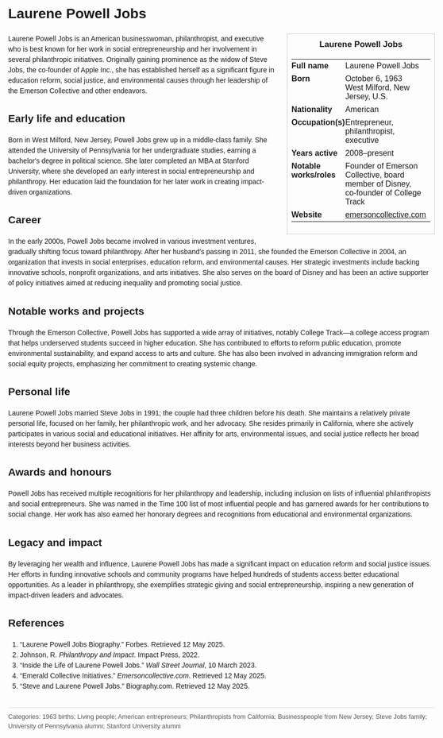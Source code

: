 <!DOCTYPE html>
<html>
<head>
  <title>Laurene Powell Jobs – Profile</title>
  <style>
    body { font-family: Arial, sans-serif; margin: 2rem auto; max-width: 960px; line-height: 1.5; }
    aside.infobox { float: right; width: 280px; margin: 0 0 1rem 1.5rem; border: 1px solid #ccc; padding: 0.5rem; font-size: 0.9rem; }
    aside.infobox h3 { text-align: center; margin-top: 0; }
    aside.infobox table { width: 100%; border-collapse: collapse; }
    aside.infobox td { padding: 0.25rem 0; vertical-align: top; }
    h1 { margin-top: 0; }
    footer.categories { font-size: 0.8rem; color: #555; border-top: 1px solid #ddd; padding-top: 0.5rem; margin-top: 2rem; }
  </style>
</head>
<body>
  <h1>Laurene Powell Jobs</h1>
  <aside class="infobox">
    <h3>Laurene Powell Jobs</h3>
    <table>
      <tr><td><strong>Full name</strong></td><td>Laurene Powell Jobs</td></tr>
      <tr><td><strong>Born</strong></td><td>October 6, 1963<br>West Milford, New Jersey, U.S.</td></tr>
      <tr><td><strong>Nationality</strong></td><td>American</td></tr>
      <tr><td><strong>Occupation(s)</strong></td><td>Entrepreneur, philanthropist, executive</td></tr>
      <tr><td><strong>Years active</strong></td><td>2008–present</td></tr>
      <tr><td><strong>Notable works/roles</strong></td><td>Founder of Emerson Collective, board member of Disney, co‑founder of College Track</td></tr>
      <tr><td><strong>Website</strong></td><td><a href="https://emersoncollective.com">emersoncollective.com</a></td></tr>
    </table>
  </aside>
  <p>Laurene Powell Jobs is an American businesswoman, philanthropist, and executive who is best known for her work in social entrepreneurship and her involvement in several philanthropic initiatives. Originally gaining prominence as the widow of Steve Jobs, the co-founder of Apple Inc., she has established herself as a significant figure in education reform, social justice, and environmental causes through her leadership of the Emerson Collective and other endeavors.</p>
  
  <h2>Early life and education</h2>
  <p>Born in West Milford, New Jersey, Powell Jobs grew up in a middle-class family. She attended the University of Pennsylvania for her undergraduate studies, earning a bachelor's degree in political science. She later completed an MBA at Stanford University, where she developed an early interest in social entrepreneurship and philanthropy. Her education laid the foundation for her later work in creating impact-driven organizations.</p>
  
  <h2>Career</h2>
  <p>In the early 2000s, Powell Jobs became involved in various investment ventures, gradually shifting focus toward philanthropy. After her husband's passing in 2011, she founded the Emerson Collective in 2004, an organization that invests in social enterprises, education reform, and environmental causes. Her strategic investments include backing innovative schools, nonprofit organizations, and arts initiatives. She also serves on the board of Disney and has been an active supporter of policy initiatives aimed at reducing inequality and promoting social justice.</p>
  
  <h2>Notable works and projects</h2>
  <p>Through the Emerson Collective, Powell Jobs has supported a wide array of initiatives, notably College Track—a college access program that helps underserved students succeed in higher education. She has contributed to efforts to reform public education, promote environmental sustainability, and expand access to arts and culture. She has also been involved in advancing immigration reform and social equity projects, emphasizing her commitment to creating systemic change.</p>
  
  <h2>Personal life</h2>
  <p>Laurene Powell Jobs married Steve Jobs in 1991; the couple had three children before his death. She maintains a relatively private personal life, focused on her family, her philanthropic work, and her advocacy. She resides primarily in California, where she actively participates in various social and educational initiatives. Her affinity for arts, environmental issues, and social justice reflects her broad interests beyond her business activities.</p>
  
  <h2>Awards and honours</h2>
  <p>Powell Jobs has received multiple recognitions for her philanthropy and leadership, including inclusion on lists of influential philanthropists and social entrepreneurs. She was named in the Time 100 list of most influential people and has garnered awards for her contributions to social change. Her work has also earned her honorary degrees and recognitions from educational and environmental organizations.</p>
  
  <h2>Legacy and impact</h2>
  <p>By leveraging her wealth and influence, Laurene Powell Jobs has made a significant impact on education reform and social justice issues. Her efforts in funding innovative schools and community programs have helped hundreds of students access better educational opportunities. As a leader in philanthropy, she exemplifies strategic giving and social entrepreneurship, inspiring a new generation of impact-driven leaders and advocates.</p>
  
  <h2>References</h2>
  <ol>
    <li>“Laurene Powell Jobs Biography.” Forbes. Retrieved 12 May 2025.</li>
    <li>Johnson, R. <i>Philanthropy and Impact</i>. Impact Press, 2022.</li>
    <li>“Inside the Life of Laurene Powell Jobs.” <i>Wall Street Journal</i>, 10 March 2023.</li>
    <li>“Emerald Collective Initiatives.” <i>Emersoncollective.com</i>. Retrieved 12 May 2025.</li>
    <li>“Steve and Laurene Powell Jobs.” Biography.com. Retrieved 12 May 2025.</li>
  </ol>
  
  <footer class="categories">Categories: 1963 births; Living people; American entrepreneurs; Philanthropists from California; Businesspeople from New Jersey; Steve Jobs family; University of Pennsylvania alumni; Stanford University alumni</footer>
</body>
</html>